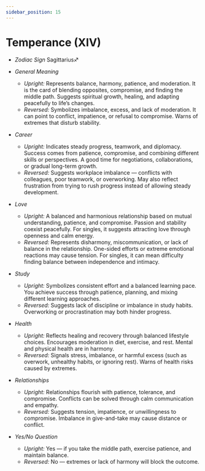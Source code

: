 ```yaml
---
sidebar_position: 15
---
```


# Temperance (XIV)

- *Zodiac Sign* Sagittarius♐️
- *General Meaning* 
  - *Upright:* Represents balance, harmony, patience, and moderation. It is the card of blending opposites, compromise, and finding the middle path. Suggests spiritual growth, healing, and adapting peacefully to life’s changes.
  - *Reversed:* Symbolizes imbalance, excess, and lack of moderation. It can point to conflict, impatience, or refusal to compromise. Warns of extremes that disturb stability.
  
- *Career*
  - *Upright:* Indicates steady progress, teamwork, and diplomacy. Success comes from patience, compromise, and combining different skills or perspectives. A good time for negotiations, collaborations, or gradual long-term growth.
  - *Reversed:* Suggests workplace imbalance — conflicts with colleagues, poor teamwork, or overworking. May also reflect frustration from trying to rush progress instead of allowing steady development.

- *Love*
  - *Upright:* A balanced and harmonious relationship based on mutual understanding, patience, and compromise. Passion and stability coexist peacefully. For singles, it suggests attracting love through openness and calm energy.
  - *Reversed:* Represents disharmony, miscommunication, or lack of balance in the relationship. One-sided efforts or extreme emotional reactions may cause tension. For singles, it can mean difficulty finding balance between independence and intimacy.

- *Study*
  - *Upright:* Symbolizes consistent effort and a balanced learning pace. You achieve success through patience, planning, and mixing different learning approaches.
  - *Reversed:* Suggests lack of discipline or imbalance in study habits. Overworking or procrastination may both hinder progress.

- *Health*
  - *Upright:* Reflects healing and recovery through balanced lifestyle choices. Encourages moderation in diet, exercise, and rest. Mental and physical health are in harmony.
  - *Reversed:* Signals stress, imbalance, or harmful excess (such as overwork, unhealthy habits, or ignoring rest). Warns of health risks caused by extremes.

- *Relationships*
  - *Upright:* Relationships flourish with patience, tolerance, and compromise. Conflicts can be solved through calm communication and empathy.
  - *Reversed:* Suggests tension, impatience, or unwillingness to compromise. Imbalance in give-and-take may cause distance or conflict.

- *Yes/No Question*
  - *Upright:* Yes — if you take the middle path, exercise patience, and maintain balance.
  - *Reversed:* No — extremes or lack of harmony will block the outcome.
